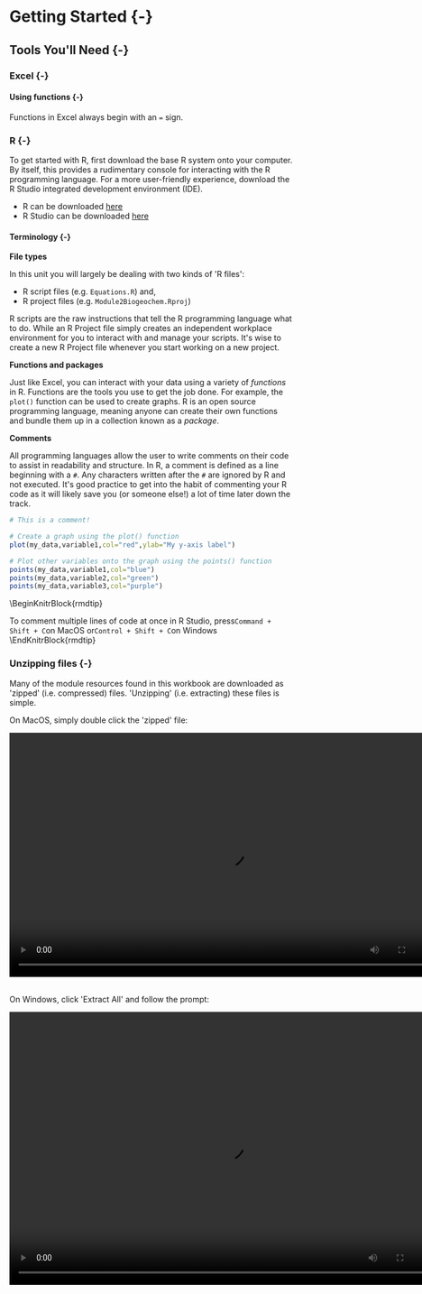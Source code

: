 # Getting Started {-}

## Tools You'll Need {-}

### Excel {-}

#### Using functions {-}

Functions in Excel always begin with an `=` sign. 


### R {-}

To get started with R, first download the base R system onto your computer. By itself, this provides a rudimentary console for interacting with the R programming language. For a more user-friendly experience, download the R Studio integrated development environment (IDE). 

- R can be downloaded [here](https://cran.csiro.au)
- R Studio can be downloaded [here](https://rstudio.com)

#### Terminology {-}

**File types** 

In this unit you will largely be dealing with two kinds of 'R files': 

- R script files (e.g. `Equations.R`) and,
- R project files (e.g. `Module2Biogeochem.Rproj`) 

R scripts are the raw instructions that tell the R programming language what to do. While an R Project file simply creates an independent workplace environment for you to interact with and manage your scripts. It's wise to create a new R Project file whenever you start working on a new project. 

**Functions and packages**

Just like Excel, you can interact with your data using a variety of *functions* in R. Functions are the tools you use to get the job done. For example, the `plot()` function can be used to create graphs. R is an open source programming language, meaning anyone can create their own functions and bundle them up in a collection known as a *package*. 

**Comments**

All programming languages allow the user to write comments on their code to assist in readability and structure. In R, a comment is defined as a line beginning with a `#`. Any characters written after the `#` are ignored by R and not executed. It's good practice to get into the habit of commenting your R code as it will likely save you (or someone else!) a lot of time later down the track. 


```r
# This is a comment!

# Create a graph using the plot() function
plot(my_data,variable1,col="red",ylab="My y-axis label")

# Plot other variables onto the graph using the points() function
points(my_data,variable1,col="blue")
points(my_data,variable2,col="green")
points(my_data,variable3,col="purple")
```


\BeginKnitrBlock{rmdtip}<div class="rmdtip">To comment multiple lines of code at once in R Studio, press`Command + Shift + C`on MacOS or`Control + Shift + C`on Windows</div>\EndKnitrBlock{rmdtip}

### Unzipping files {-}

Many of the module resources found in this workbook are downloaded as 'zipped' (i.e. compressed) files. 'Unzipping' (i.e. extracting) these files is simple. 

On MacOS, simply double click the 'zipped' file:
<center>
<video width="768" height="433" controls>
  <source src="images/01-gettingstarted/video1.mp4" type="video/mp4">
</video>
</center>
<br>

On Windows, click 'Extract All' and follow the prompt:

<center>
<video width="765" height="484.2" controls>
  <source src="images/01-gettingstarted/video2.mp4" type="video/mp4">
</video>
</center>
<br>
